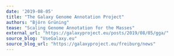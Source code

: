 ```yaml
---
date: '2019-08-05'
title: "The Galaxy Genome Annotation Project"
authors: "Björn Grüning"
tease: "Scaling Genome Annotation for the Masses"
external_url: "https://galaxyproject.eu/posts/2019/08/05/gga/"
source_blog: "UseGalaxy.eu"
source_blog_url: "https://galaxyproject.eu/freiburg/news"
---
```


